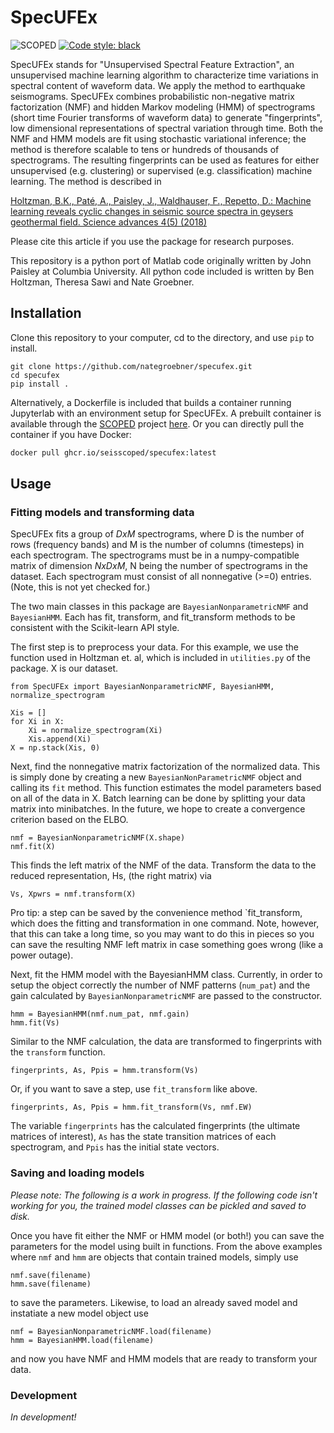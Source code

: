 # SpecUFEx

![SCOPED](https://img.shields.io/endpoint?url=https://runkit.io/wangyinz/scoped/branches/master/Specufex)
[![Code style: black](https://img.shields.io/badge/code%20style-black-000000.svg)](https://github.com/psf/black)

SpecUFEx stands for "Unsupervised Spectral Feature Extraction", an unsupervised machine learning algorithm to characterize time variations in spectral content of waveform data. We apply the method to earthquake seismograms. SpecUFEx combines probabilistic non-negative matrix factorization (NMF) and hidden Markov modeling (HMM) of spectrograms (short time Fourier transforms of waveform data) to generate "fingerprints", low dimensional representations of spectral variation through time. Both the NMF and HMM models are fit using stochastic variational inference; the method is therefore scalable to tens or hundreds of thousands of spectrograms. The resulting fingerprints can be used as features for either unsupervised (e.g. clustering) or supervised (e.g. classification) machine learning. The method is described in

[Holtzman, B.K., Paté, A., Paisley, J., Waldhauser, F., Repetto, D.: Machine learning reveals cyclic changes in seismic source spectra in geysers geothermal field. Science advances 4(5) (2018)](https://advances.sciencemag.org/content/4/5/eaao2929)

Please cite this article if you use the package for research purposes.

This repository is a python port of Matlab code originally written by John Paisley at Columbia University. All python code included is written by Ben Holtzman, Theresa Sawi and Nate Groebner.

## Installation

Clone this repository to your computer, cd to the directory, and use `pip` to install.

``` shell
git clone https://github.com/nategroebner/specufex.git
cd specufex
pip install .
```

Alternatively, a Dockerfile is included that builds a container running Jupyterlab with an environment setup for SpecUFEx. A prebuilt container is available through the [SCOPED](https://github.com/SeisSCOPED) project [here](https://github.com/SeisSCOPED/specufex/pkgs/container/specufex). Or you can directly pull the container if you have Docker:

```bash
docker pull ghcr.io/seisscoped/specufex:latest
```

## Usage

### Fitting models and transforming data

SpecUFEx fits a group of $D x M$ spectrograms, where D is the number of rows (frequency bands) and M is the number of columns (timesteps) in each spectrogram. The spectrograms must be in a numpy-compatible matrix of dimension $N x D x M$, N being the number of spectrograms in the dataset. Each spectrogram must consist of all nonnegative (>=0) entries. (Note, this is not yet checked for.)

The two main classes in this package are `BayesianNonparametricNMF` and `BayesianHMM`. Each has fit, transform, and fit_transform methods to be consistent with the Scikit-learn API style.

The first step is to preprocess your data. For this example, we use the function used in Holtzman et. al, which is included in `utilities.py` of the package. X is our dataset.

```shell
from SpecUFEx import BayesianNonparametricNMF, BayesianHMM, normalize_spectrogram

Xis = []
for Xi in X:
    Xi = normalize_spectrogram(Xi)
    Xis.append(Xi)
X = np.stack(Xis, 0)
```

Next, find the nonnegative matrix factorization of the normalized data. This is simply done by creating a new `BayesianNonParametricNMF` object and calling its `fit` method. This function estimates the model parameters based on all of the data in X. Batch learning can be done by splitting your data matrix into minibatches. In the future, we hope to create a convergence criterion based on the ELBO.

```shell
nmf = BayesianNonparametricNMF(X.shape)
nmf.fit(X)
```

This finds the left matrix of the NMF of the data. Transform the data to the reduced representation, Hs, (the right matrix) via

`Vs, Xpwrs = nmf.transform(X)`

Pro tip: a step can be saved by the convenience method `fit_transform, which does the fitting and transformation in one command.  Note, however, that this can take a long time, so you may want to do this in pieces so you can save the resulting NMF left matrix in case something goes wrong (like a power outage).

Next, fit the HMM model with the BayesianHMM class. Currently, in order to setup the object correctly the number of NMF patterns (`num_pat`) and the gain calculated by `BayesianNonparametricNMF` are passed to the constructor.

```shell
hmm = BayesianHMM(nmf.num_pat, nmf.gain)
hmm.fit(Vs)
```

Similar to the NMF calculation, the data are transformed to fingerprints with the `transform` function.

`fingerprints, As, Ppis = hmm.transform(Vs)`

Or, if you want to save a step, use `fit_transform` like above.

`fingerprints, As, Ppis = hmm.fit_transform(Vs, nmf.EW)`

The variable `fingerprints` has the calculated fingerprints (the ultimate matrices of interest), `As` has the state transition matrices of each spectrogram, and `Ppis` has the initial state vectors.

### Saving and loading models

*Please note: The following is a work in progress. If the following code isn't working for you, the trained model classes can be pickled and saved to disk.*

Once you have fit either the NMF or HMM model (or both!) you can save the parameters for the model using built in functions. From the above examples where `nmf` and `hmm` are objects that contain trained models, simply use

```shell
nmf.save(filename)
hmm.save(filename)
```

to save the parameters. Likewise, to load an already saved model and instatiate a new model object use

```shell
nmf = BayesianNonparametricNMF.load(filename)
hmm = BayesianHMM.load(filename)
```

and now you have NMF and HMM models that are ready to transform your data.

### Development

*In development!*

